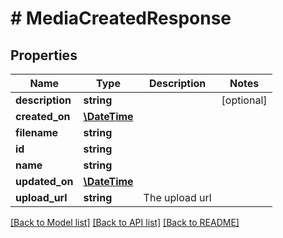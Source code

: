 # # MediaCreatedResponse

## Properties

Name | Type | Description | Notes
------------ | ------------- | ------------- | -------------
**description** | **string** |  | [optional]
**created_on** | [**\DateTime**](\DateTime.md) |  |
**filename** | **string** |  |
**id** | **string** |  |
**name** | **string** |  |
**updated_on** | [**\DateTime**](\DateTime.md) |  |
**upload_url** | **string** | The upload url |

[[Back to Model list]](../../README.md#models) [[Back to API list]](../../README.md#endpoints) [[Back to README]](../../README.md)
